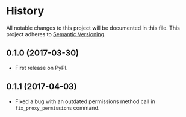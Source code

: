 # History
All notable changes to this project will be documented in this file. This project adheres to [Semantic Versioning](http://semver.org/).

## 0.1.0 (2017-03-30)
* First release on PyPI.

## 0.1.1 (2017-04-03)
* Fixed a bug with an outdated permissions method call in `fix_proxy_permissions` command.

